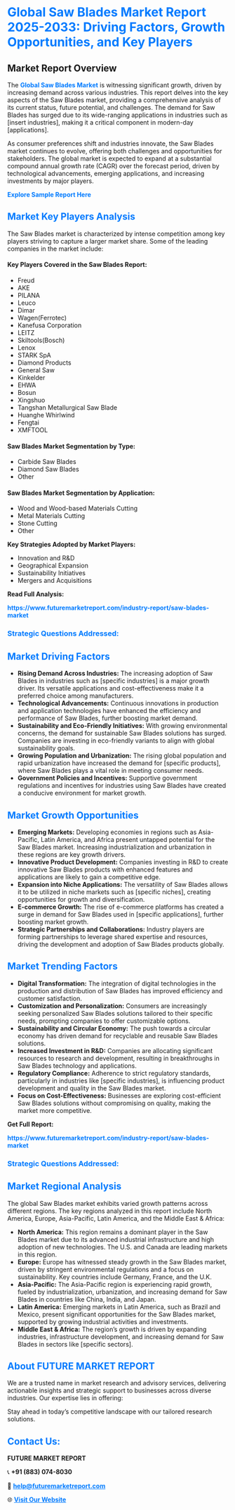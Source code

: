 <h1 style="color: #007BFF;">Global Saw Blades Market Report 2025-2033: Driving Factors, Growth Opportunities, and Key Players</h1>

<section id="overview">
<h2>Market Report Overview</h2>
<p>The <a href="https://www.futuremarketreport.com/industry-report/saw-blades-market" style="color: #007BFF; text-decoration: none;"><strong>Global Saw Blades Market</strong></a> is witnessing significant growth, driven by increasing demand across various industries. This report delves into the key aspects of the Saw Blades market, providing a comprehensive analysis of its current status, future potential, and challenges. The demand for Saw Blades has surged due to its wide-ranging applications in industries such as [insert industries], making it a critical component in modern-day [applications].</p>
<p>As consumer preferences shift and industries innovate, the Saw Blades market continues to evolve, offering both challenges and opportunities for stakeholders. The global market is expected to expand at a substantial compound annual growth rate (CAGR) over the forecast period, driven by technological advancements, emerging applications, and increasing investments by major players.</p>
</section>

<section id="overview">
<p><a href="https://www.futuremarketreport.com/request-sample/reportId=51741" style="color: #007BFF; text-decoration: none;"><strong>Explore Sample Report Here</strong></a></p>
</section>

<section id="key-players">
<h2 style="color: #007BFF;">Market Key Players Analysis</h2>
<p>The Saw Blades market is characterized by intense competition among key players striving to capture a larger market share. Some of the leading companies in the market include:</p>
<h4>Key Players Covered in the Saw Blades Report:</h4>
<ul><li>Freud</li><li>AKE</li><li>PILANA</li><li>Leuco</li><li>Dimar</li><li>Wagen(Ferrotec)</li><li>Kanefusa Corporation</li><li>LEITZ</li><li>Skiltools(Bosch)</li><li>Lenox</li><li>STARK SpA</li><li>Diamond Products</li><li>General Saw</li><li>Kinkelder</li><li>EHWA</li><li>Bosun</li><li>Xingshuo</li><li>Tangshan Metallurgical Saw Blade</li><li>Huanghe Whirlwind</li><li>Fengtai</li><li>XMFTOOL</li></ul>
<h4>Saw Blades Market Segmentation by Type:</h4>
<ul><li>Carbide Saw Blades</li><li>Diamond Saw Blades</li><li>Other</li></ul>

<h4>Saw Blades Market Segmentation by Application:</h4>
<ul><li>Wood and Wood-based Materials Cutting</li><li>Metal Materials Cutting</li><li>Stone Cutting</li><li>Other</li></ul>
<p><strong>Key Strategies Adopted by Market Players:</strong></p>
<ul>
<li>Innovation and R&D</li>
<li>Geographical Expansion</li>
<li>Sustainability Initiatives</li>
<li>Mergers and Acquisitions</li>
</ul>
</section>

<section>
<p><strong>Read Full Analysis: </strong></p><a href="https://www.futuremarketreport.com/industry-report/saw-blades-market" style="color: #007BFF; text-decoration: none;"><strong>https://www.futuremarketreport.com/industry-report/saw-blades-market</strong></a>
<h3 style="color: #007BFF;">Strategic Questions Addressed:</h3>
</section>

<section id="driving-factors">
<h2 style="color: #007BFF;">Market Driving Factors</h2>
<ul>
<li><strong>Rising Demand Across Industries:</strong> The increasing adoption of Saw Blades in industries such as [specific industries] is a major growth driver. Its versatile applications and cost-effectiveness make it a preferred choice among manufacturers.</li>
<li><strong>Technological Advancements:</strong> Continuous innovations in production and application technologies have enhanced the efficiency and performance of Saw Blades, further boosting market demand.</li>
<li><strong>Sustainability and Eco-Friendly Initiatives:</strong> With growing environmental concerns, the demand for sustainable Saw Blades solutions has surged. Companies are investing in eco-friendly variants to align with global sustainability goals.</li>
<li><strong>Growing Population and Urbanization:</strong> The rising global population and rapid urbanization have increased the demand for [specific products], where Saw Blades plays a vital role in meeting consumer needs.</li>
<li><strong>Government Policies and Incentives:</strong> Supportive government regulations and incentives for industries using Saw Blades have created a conducive environment for market growth.</li>
</ul>
</section>

<section id="growth-opportunities">
<h2 style="color: #007BFF;">Market Growth Opportunities</h2>
<ul>
<li><strong>Emerging Markets:</strong> Developing economies in regions such as Asia-Pacific, Latin America, and Africa present untapped potential for the Saw Blades market. Increasing industrialization and urbanization in these regions are key growth drivers.</li>
<li><strong>Innovative Product Development:</strong> Companies investing in R&D to create innovative Saw Blades products with enhanced features and applications are likely to gain a competitive edge.</li>
<li><strong>Expansion into Niche Applications:</strong> The versatility of Saw Blades allows it to be utilized in niche markets such as [specific niches], creating opportunities for growth and diversification.</li>
<li><strong>E-commerce Growth:</strong> The rise of e-commerce platforms has created a surge in demand for Saw Blades used in [specific applications], further boosting market growth.</li>
<li><strong>Strategic Partnerships and Collaborations:</strong> Industry players are forming partnerships to leverage shared expertise and resources, driving the development and adoption of Saw Blades products globally.</li>
</ul>
</section>

<section id="trending-factors">
<h2 style="color: #007BFF;">Market Trending Factors</h2>
<ul>
<li><strong>Digital Transformation:</strong> The integration of digital technologies in the production and distribution of Saw Blades has improved efficiency and customer satisfaction.</li>
<li><strong>Customization and Personalization:</strong> Consumers are increasingly seeking personalized Saw Blades solutions tailored to their specific needs, prompting companies to offer customizable options.</li>
<li><strong>Sustainability and Circular Economy:</strong> The push towards a circular economy has driven demand for recyclable and reusable Saw Blades solutions.</li>
<li><strong>Increased Investment in R&D:</strong> Companies are allocating significant resources to research and development, resulting in breakthroughs in Saw Blades technology and applications.</li>
<li><strong>Regulatory Compliance:</strong> Adherence to strict regulatory standards, particularly in industries like [specific industries], is influencing product development and quality in the Saw Blades market.</li>
<li><strong>Focus on Cost-Effectiveness:</strong> Businesses are exploring cost-efficient Saw Blades solutions without compromising on quality, making the market more competitive.</li>
</ul>
</section>

<section>
<p><strong>Get Full Report: </strong></p><a href="https://www.futuremarketreport.com/industry-report/saw-blades-market" style="color: #007BFF; text-decoration: none;"><strong>https://www.futuremarketreport.com/industry-report/saw-blades-market</strong></a>
<h3 style="color: #007BFF;">Strategic Questions Addressed:</h3>
</section>


<section id="regional-analysis">
<h2 style="color: #007BFF;">Market Regional Analysis</h2>
<p>The global Saw Blades market exhibits varied growth patterns across different regions. The key regions analyzed in this report include North America, Europe, Asia-Pacific, Latin America, and the Middle East & Africa:</p>
<ul>
<li><strong>North America:</strong> This region remains a dominant player in the Saw Blades market due to its advanced industrial infrastructure and high adoption of new technologies. The U.S. and Canada are leading markets in this region.</li>
<li><strong>Europe:</strong> Europe has witnessed steady growth in the Saw Blades market, driven by stringent environmental regulations and a focus on sustainability. Key countries include Germany, France, and the U.K.</li>
<li><strong>Asia-Pacific:</strong> The Asia-Pacific region is experiencing rapid growth, fueled by industrialization, urbanization, and increasing demand for Saw Blades in countries like China, India, and Japan.</li>
<li><strong>Latin America:</strong> Emerging markets in Latin America, such as Brazil and Mexico, present significant opportunities for the Saw Blades market, supported by growing industrial activities and investments.</li>
<li><strong>Middle East & Africa:</strong> The region’s growth is driven by expanding industries, infrastructure development, and increasing demand for Saw Blades in sectors like [specific sectors].</li>
</ul>
</section>

<footer>
<h2 style="color: #007BFF;">About FUTURE MARKET REPORT</h2>
<p>We are a trusted name in market research and advisory services, delivering actionable insights and strategic support to businesses across diverse industries. Our expertise lies in offering:</p>

<p>Stay ahead in today’s competitive landscape with our tailored research solutions.</p>

<h2 style="color: #007BFF;">Contact Us:</h2>
<p><strong>FUTURE MARKET REPORT</strong></p>
<p>📞 <strong>+91 (883) 074-8030</strong></p>
<p>📧 <strong><a href="mailto:help@futuremarketreport.com" style="color: #007BFF;">help@futuremarketreport.com</a></strong></p>
<p>🌐 <strong><a href="https://www.futuremarketreport.com/" style="color: #007BFF;">Visit Our Website</a></strong></p>
</footer>